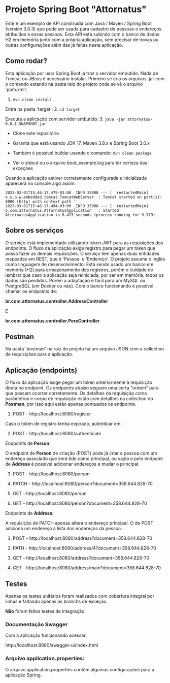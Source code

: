 # Projeto Spring Boot "Attornatus"

Este é um exemplo de API construída com Java / Maven / Spring Boot (version 3.0.3) que pode ser usada para cadastro de pessoas e endereços atribuídos a essas pessoas. Esta API está subindo com o banco de dados H2 em memória junto com a própria aplicação, sem precisar de novas ou outras configurações além das já feitas nesta aplicação.

## Como rodar?

Esta aplicação por usar Spring Boot já traz o servidor embutido. Nada de Tomcat ou JBoss é necessário instalar. Primeiro se cria os arquivos .jar com o comando estando na pasta raiz do projeto onde se vê o arquivo 'pom.xml':

1. ```mvn clean install```

Entra na pasta 'target':
2. ```cd target```

Executa a aplicação com servidor embutido:
3. ```java -jar attornatus-0.0.1-SNAPSHOT.jar```

* Clone este repositório
* Garanta que está usando JDK 17, Maven 3.8.x e Spring Boot 3.0.x
* Também é possível buildar usando o comando: ```mvn clean package```

* Ver o stdout ou o arquivo boot_example.log para ter certeza das exceções

Quando a aplicação estiver corretamente configurada e inicializada aparecerá no console algo assim:

```
2023-03-01T15:46:17.479-03:00  INFO 33008 --- [  restartedMain] o.s.b.w.embedded.tomcat.TomcatWebServer  : Tomcat started on port(s): 8080 (http) with context path ''
2023-03-01T15:46:17.494-03:00  INFO 33008 --- [  restartedMain] b.com.attornatus.AttornatusApplication   : Started AttornatusApplication in 8.473 seconds (process running for 9.379)
```

## Sobre os serviços

O serviço está implementado utilizando token JWT para as requisições dos endpoints. O fluxo da aplicação exige registro para pegar um token que possa fazer as demais requisições. O serviço tem apenas duas entidades mapeadas em REST, que é 'Pessoa' e 'Endereço'. O projeto assume o inglês como linguagem de desenvolvimento. Está sendo usado um banco em memória (H2) para armazenamento dos registros, porém o cuidado de lembrar que caso a aplicação seja reiniciada, por ser em memória, todos os dados são perdidos. Porém a adaptação é fácil para um MySQL ou PostgreSQL (em Docker ou não). Com o banco funcionando é possível chamar os endpoints de:

**br.com.attornatus.controller.AddressController**

E

**br.com.attornatus.controller.PersController**

## Postman

Na pasta 'postman' na raiz do projeto há um arquivo JSON com a collection de requisições para a aplicação.

## Aplicação (endpoints)

O fluxo da aplicação exige pegar um token anteriormente à requisição direta no endpoint. Os endpoints abaixo seguem uma certa "ordem" para que possam ocorrer corretamente. Os detalhes da requisição como parâmetros e corpo de requisição estão com detalhes na collection do **Postman**, por isso aqui estão apenas pontuados os endpoints.

1. POST - http://localhost:8080/register

Caso o token de registro tenha expirado, autenticar em:

2. POST - http://localhost:8080/authenticate

Endpoints de **Person**:

O endpoint de **Person** de criação (POST) pode já criar a pessoa com um endereço associado que será tido como principal, ou vazio e pelo endpoint de **Address** é possível adicionar endereços e mudar o principal.

3. POST - http://localhost:8080/person

4. PATCH - http://localhost:8080/person?document=358.644.828-70

5. GET - http://localhost:8080/person

6. GET - http://localhost:8080/person?document=358.644.828-70

Endpoints de **Address**:

A requisição de PATCH apenas altera o endereço principal. O de POST adiciona um endereço à lista dos endereços da pessoa.

1. POST - http://localhost:8080/address?document=358.644.828-70

2. PATH - http://localhost:8080/address/4?document=358.644.828-70

3. GET - http://localhost:8080/address?document=358.644.828-70

4. GET - http://localhost:8080/address/main?document=358.644.828-70


## Testes

Apenas os testes unitários foram realizados com cobertura integral por linhas e faltando apenas as branchs de exceção.

**Não** foram feitos testes de integração.

### Documentação Swagger

Com a aplicação funcionando acessar:

http://localhost:8080/swagger-ui/index.html


### Arquivo application.properties: 

O arquivo application.properties contém algumas configurações para a aplicação Spring.


